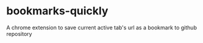 # bookmarks-quickly
A chrome extension to save current active tab's url as a bookmark to github repository
